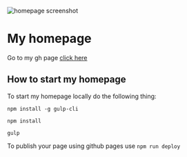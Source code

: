 ![homepage screenshot](github/gh.jpg)

# My homepage

Go to my gh page [click here](https://jmpaulus.github.io/homepage-gulp/)

## How to start my homepage
To start my homepage locally do the following thing:

`npm install -g gulp-cli`

`npm install`

`gulp`

To publish your page using github pages use `npm run deploy`
